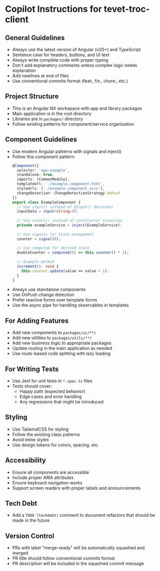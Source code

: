 # Copilot Instructions for tevet-troc-client

## General Guidelines
- Always use the latest version of Angular (v20+) and TypeScript
- Sentence case for headers, buttons, and UI text
- Always write complete code with proper typing
- Don't add explanatory comments unless complex logic needs explanation
- Add newlines at end of files
- Use conventional commits format (feat:, fix:, chore:, etc.)

## Project Structure
- This is an Angular NX workspace with app and library packages
- Main application is in the root directory
- Libraries are in `packages/` directory
- Follow existing patterns for component/service organization

## Component Guidelines
- Use modern Angular patterns with signals and inject()
- Follow this component pattern:
  ```typescript
  @Component({
    selector: 'app-example',
    standalone: true,
    imports: [CommonModule],
    templateUrl: './example.component.html',
    styleUrls: ['./example.component.scss'],
    changeDetection: ChangeDetectionStrategy.OnPush
  })
  export class ExampleComponent {
    // Use input() instead of @Input() decorator
    inputData = input<string>();
    
    // Use inject() instead of constructor injection
    private exampleService = inject(ExampleService);
    
    // Use signals for state management
    counter = signal(0);
    
    // Use computed for derived state
    doubleCounter = computed(() => this.counter() * 2);
    
    // Example method
    increment(): void {
      this.counter.update(value => value + 1);
    }
  }
  ```
- Always use standalone components
- Use OnPush change detection
- Prefer reactive forms over template forms
- Use the async pipe for handling observables in templates

## For Adding Features
- Add new components to `packages/ui/**/`
- Add new utilities to `packages/utils/**/`
- Add new business logic to appropriate packages
- Update routing in the main application as needed
- Use route-based code splitting with lazy loading

## For Writing Tests
- Use Jest for unit tests in `*.spec.ts` files
- Tests should cover:
    - Happy path (expected behavior)
    - Edge cases and error handling
    - Any regressions that might be introduced

## Styling
- Use TailwindCSS for styling
- Follow the existing class patterns
- Avoid inline styles
- Use design tokens for colors, spacing, etc.

## Accessibility
- Ensure all components are accessible
- Include proper ARIA attributes
- Ensure keyboard navigation works
- Support screen readers with proper labels and announcements

## Tech Debt
- Add a `TODO (techdebt)` comment to document refactors that should be made in the future

## Version Control
- PRs with label "merge-ready" will be automatically squashed and merged
- PR title should follow conventional commits format
- PR description will be included in the squashed commit message
